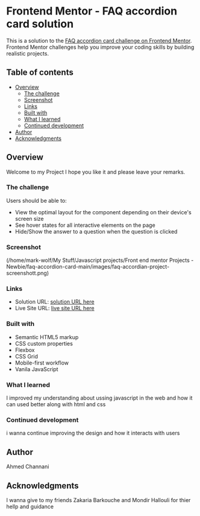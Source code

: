 # Frontend Mentor - FAQ accordion card solution

This is a solution to the [FAQ accordion card challenge on Frontend Mentor](https://www.frontendmentor.io/challenges/faq-accordion-card-XlyjD0Oam). Frontend Mentor challenges help you improve your coding skills by building realistic projects. 

## Table of contents

- [Overview](#overview)
  - [The challenge](#the-challenge)
  - [Screenshot](#screenshot)
  - [Links](#links)
  - [Built with](#built-with)
  - [What I learned](#what-i-learned)
  - [Continued development](#continued-development)
- [Author](#author)
- [Acknowledgments](#acknowledgments)



## Overview
Welcome to my Project I hope you like it and please leave your remarks.

### The challenge

Users should be able to:

- View the optimal layout for the component depending on their device's screen size
- See hover states for all interactive elements on the page
- Hide/Show the answer to a question when the question is clicked

### Screenshot
(/home/mark-wolf/My Stuff/Javascript projects/Front end mentor Projects - Newbie/faq-accordion-card-main/images/faq-accordian-project-screenshott.png)


### Links

- Solution URL: [solution URL here](https://your-solution-url.com)
- Live Site URL: [live site URL here](https://your-live-site-url.com)



### Built with

- Semantic HTML5 markup
- CSS custom properties
- Flexbox
- CSS Grid
- Mobile-first workflow
- Vanila JavaScript



### What I learned

I improved my understanding about ussing javascript in the web and how it can used better along with html and css



### Continued development

i wanna continue improving the design and how it  interacts with users




## Author

Ahmed Channani

## Acknowledgments

I wanna give to my friends Zakaria Barkouche and Mondir Hallouli for thier hellp and guidance


